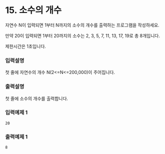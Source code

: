 # 15. 소수의 개수

자연수 N이 입력되면 1부터 N까지의 소수의 개수를 출력하는 프로그램을 작성하세요.

만약 20이 입력되면 1부터 20까지의 소수는 2, 3, 5, 7, 11, 13, 17, 19로 총 8개입니다.

제한시간은 1초입니다.

### 입력설명

첫 줄에 자연수의 개수 N(2<=N<=200,000)이 주어집니다.

### 출력설명

첫 줄에 소수의 개수를 출력합니다.

### 입력예제 1

```text
20
```

### 출력예제 1

```text
8
```